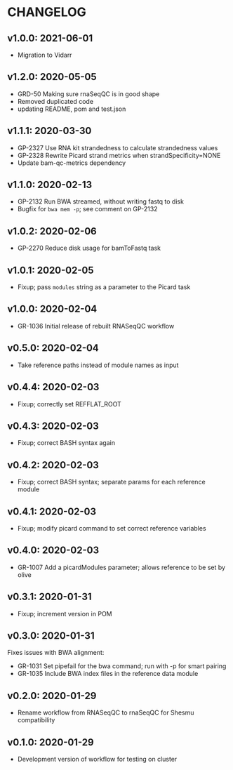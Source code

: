 CHANGELOG
=========

v1.0.0: 2021-06-01
------------------
- Migration to Vidarr

v1.2.0: 2020-05-05
------------------

- GRD-50 Making sure rnaSeqQC is in good shape
- Removed duplicated code
- updating README, pom and test.json


v1.1.1: 2020-03-30
------------------

- GP-2327 Use RNA kit strandedness to calculate strandedness values
- GP-2328 Rewrite Picard strand metrics when strandSpecificity=NONE
- Update bam-qc-metrics dependency

v1.1.0: 2020-02-13
------------------

- GP-2132 Run BWA streamed, without writing fastq to disk
- Bugfix for `bwa mem -p`; see comment on GP-2132

v1.0.2: 2020-02-06
------------------

- GP-2270 Reduce disk usage for bamToFastq task

v1.0.1: 2020-02-05
------------------

- Fixup; pass `modules` string as a parameter to the Picard task

v1.0.0: 2020-02-04
------------------

- GR-1036 Initial release of rebuilt RNASeqQC workflow

v0.5.0: 2020-02-04
------------------

- Take reference paths instead of module names as input

v0.4.4: 2020-02-03
------------------

- Fixup; correctly set REFFLAT_ROOT

v0.4.3: 2020-02-03
------------------

- Fixup; correct BASH syntax again

v0.4.2: 2020-02-03
------------------

- Fixup; correct BASH syntax; separate params for each reference module

v0.4.1: 2020-02-03
------------------

- Fixup; modify picard command to set correct reference variables

v0.4.0: 2020-02-03
------------------

- GR-1007 Add a picardModules parameter; allows reference to be set by olive

v0.3.1: 2020-01-31
------------------

- Fixup; increment version in POM

v0.3.0: 2020-01-31
------------------

Fixes issues with BWA alignment:
- GR-1031 Set pipefail for the bwa command; run with -p for smart pairing
- GR-1035 Include BWA index files in the reference data module

v0.2.0: 2020-01-29
------------------

- Rename workflow from RNASeqQC to rnaSeqQC for Shesmu compatibility


v0.1.0: 2020-01-29
------------------

- Development version of workflow for testing on cluster
